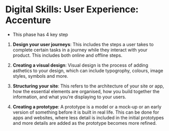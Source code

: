 # Digital Skills: User Experience: Accenture

- This phase has 4 key step

1. **Design your user journeys**: This includes the steps a user takes to complete certain tasks in a journey while they interact with your product. This includes both online and offline steps.

2. **Creating a visual design**: Visual design is the process of adding asthetics to your design, which can include typogrophy, colours, image styles, symbols and more.

3. **Structuring your site**: This refers to the architecture of your site or app, how the essential elements are organised, how you build together the information, and what you’re displaying to your users.

4. **Creating a prototype**: A prototype is a model or a mock-up or an early version of something before it is built in real life. This can be done for apps and websites, where less detail is included in the initial prototypes and more details are added as the prototype becomes more refined.
